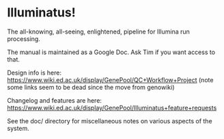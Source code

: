 # Illuminatus!

The all-knowing, all-seeing, enlightened, pipeline for Illumina run processing.

The manual is maintained as a Google Doc. Ask Tim if you want access to that.

Design info is here:
https://www.wiki.ed.ac.uk/display/GenePool/QC+Workflow+Project
(note some links seem to be dead since the move from genowiki)

Changelog and features are here:
https://www.wiki.ed.ac.uk/display/GenePool/Illuminatus+feature+requests

See the doc/ directory for miscellaneous notes on various aspects of the system.
